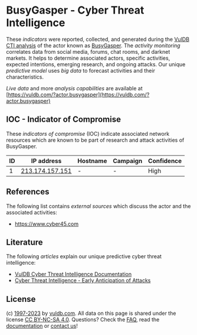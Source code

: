 # BusyGasper - Cyber Threat Intelligence

These _indicators_ were reported, collected, and generated during the [VulDB CTI analysis](https://vuldb.com/?kb.cti) of the actor known as [BusyGasper](https://vuldb.com/?actor.busygasper). The _activity monitoring_ correlates data from social media, forums, chat rooms, and darknet markets. It helps to determine associated actors, specific activities, expected intentions, emerging research, and ongoing attacks. Our unique _predictive model_ uses _big data_ to forecast activities and their characteristics.

_Live data_ and more _analysis capabilities_ are available at [https://vuldb.com/?actor.busygasper](https://vuldb.com/?actor.busygasper)

## IOC - Indicator of Compromise

These _indicators of compromise_ (IOC) indicate associated network resources which are known to be part of research and attack activities of BusyGasper.

ID | IP address | Hostname | Campaign | Confidence
-- | ---------- | -------- | -------- | ----------
1 | [213.174.157.151](https://vuldb.com/?ip.213.174.157.151) | - | - | High

## References

The following list contains _external sources_ which discuss the actor and the associated activities:

* https://www.cyber45.com

## Literature

The following _articles_ explain our unique predictive cyber threat intelligence:

* [VulDB Cyber Threat Intelligence Documentation](https://vuldb.com/?kb.cti)
* [Cyber Threat Intelligence - Early Anticipation of Attacks](https://www.scip.ch/en/?labs.20201022)

## License

(c) [1997-2023](https://vuldb.com/?kb.changelog) by [vuldb.com](https://vuldb.com/?kb.about). All data on this page is shared under the license [CC BY-NC-SA 4.0](https://creativecommons.org/licenses/by-nc-sa/4.0/). Questions? Check the [FAQ](https://vuldb.com/?kb.faq), read the [documentation](https://vuldb.com/?kb) or [contact us](https://vuldb.com/?contact)!

